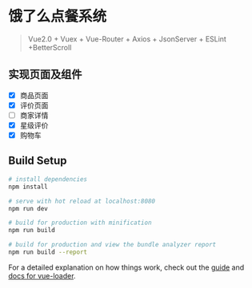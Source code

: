 # 饿了么点餐系统

>Vue2.0 + Vuex + Vue-Router + Axios + JsonServer + ESLint +BetterScroll

实现页面及组件
--------------------------------------------
- [x] 商品页面
- [x] 评价页面
- [ ] 商家详情
- [x] 星级评价
- [x] 购物车
## Build Setup

``` bash
# install dependencies
npm install

# serve with hot reload at localhost:8080
npm run dev

# build for production with minification
npm run build

# build for production and view the bundle analyzer report
npm run build --report
```

For a detailed explanation on how things work, check out the [guide](http://vuejs-templates.github.io/webpack/) and [docs for vue-loader](http://vuejs.github.io/vue-loader).
